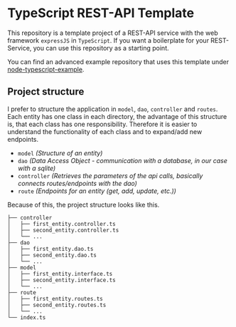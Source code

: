 # TypeScript REST-API Template

This repository is a template project of a REST-API service with the web framework ``expressJS`` in ``TypeScript``. 
If you want a boilerplate for your REST-Service, you can use this repository as a starting point.

You can find an advanced example repository that uses this template under [node-typescript-example](https://github.com/SerQuicky/node-typescript-example).

## Project structure

I prefer to structure the application in ``model``, ``dao``, ``controller`` and ``routes``. Each entity has one class in each directory, 
the advantage of this structure is, that each class has one responsibility. Therefore it is easier to understand the functionality of each class and
to expand/add new endpoints.

* ``model`` *(Structure of an entity)*
* ``dao`` *(Data Access Object - communication with a database, in our case with a sqlite)*
* ``controller`` *(Retrieves the parameters of the api calls, basically connects routes/endpoints with the dao)*
* ``route`` *(Endpoints for an entity (get, add, update, etc.))*

Because of this, the project structure looks like this.

```
├── controller
│   ├── first_entity.controller.ts
│   ├── second_entity.controller.ts
│   └── ...
├── dao
│   ├── first_entity.dao.ts
│   ├── second_entity.dao.ts
│   └── ...
├── model
│   ├── first_entity.interface.ts
│   ├── second_entity.interface.ts
│   └── ...
├── route
│   ├── first_entity.routes.ts
│   ├── second_entity.routes.ts
│   └── ...
└── index.ts
